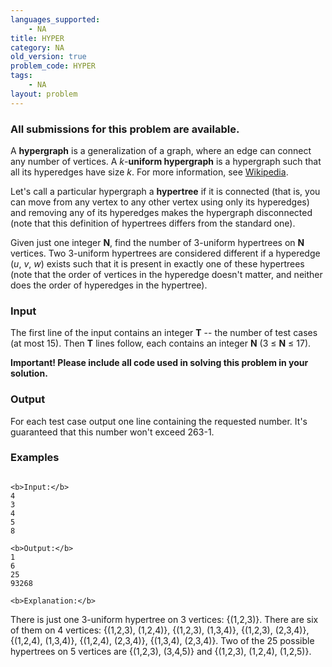 ```yaml
---
languages_supported:
    - NA
title: HYPER
category: NA
old_version: true
problem_code: HYPER
tags:
    - NA
layout: problem
---
```

###  All submissions for this problem are available. 

A **hypergraph** is a generalization of a graph, where an edge can connect any number of vertices. A _k_-**uniform hypergraph** is a hypergraph such that all its hyperedges have size _k_. For more information, see [Wikipedia](http://en.wikipedia.org/wiki/Hypergraph). 

Let's call a particular hypergraph a **hypertree** if it is connected (that is, you can move from any vertex to any other vertex using only its hyperedges) and removing any of its hyperedges makes the hypergraph disconnected (note that this definition of hypertrees differs from the standard one). 

Given just one integer **N**, find the number of 3-uniform hypertrees on **N** vertices. Two 3-uniform hypertrees are considered different if a hyperedge (_u_, _v_, _w_) exists such that it is present in exactly one of these hypertrees (note that the order of vertices in the hyperedge doesn't matter, and neither does the order of hyperedges in the hypertree).

### Input

The first line of the input contains an integer **T** -- the number of test cases (at most 15). Then **T** lines follow, each contains an integer **N** (3 ≤ **N** ≤ 17).

**Important! Please include all code used in solving this problem in your solution.**

### Output

For each test case output one line containing the requested number. It's guaranteed that this number won't exceed 263-1.

### Examples

```

<b>Input:</b>
4
3
4
5
8

<b>Output:</b>
1
6
25
93268

<b>Explanation:</b>

```
There is just one 3-uniform hypertree on 3 vertices: {(1,2,3)}. There are six of them on 4 vertices: {(1,2,3), (1,2,4)}, {(1,2,3), (1,3,4)}, {(1,2,3), (2,3,4)}, {(1,2,4), (1,3,4)}, {(1,2,4), (2,3,4)}, {(1,3,4), (2,3,4)}. Two of the 25 possible hypertrees on 5 vertices are {(1,2,3), (3,4,5)} and {(1,2,3), (1,2,4), (1,2,5)}.